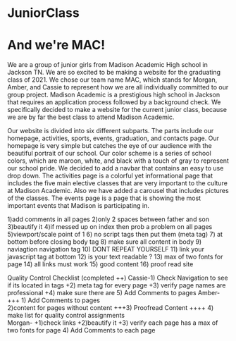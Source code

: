 # JuniorClass

<h1>And we're MAC!</h1>
We are a group of junior girls from Madison Academic High school in Jackson TN. We are so excited to be making a website for the graduating class of 2021. We chose our team name MAC, which stands for Morgan, Amber, and Cassie to represent how we are all individually committed to our group project. Madison Academic is a prestigious high school in Jackson that requires an application process followed by a background check. We specifically decided to make a website for the current junior class, because we are by far the best class to attend Madison Academic.

Our website is divided into six different subparts. The parts include our homepage, activities, sports, events, graduation, and contacts page. Our homepage is very simple but catches the eye of our audience with the beautiful portrait of our school. Our color scheme is a series of school colors, which are maroon, white, and black with a touch of gray to represent our school pride. We decided to add a navbar that contains an easy to use drop down. The activities page is a colorful yet informational page that includes the five main elective classes that are very important to the culture at Madison Academic. Also we have added a carousel that includes pictures of the classes. The events page is a page that is showing the most important events that Madison is participating in.

1)add comments in all pages
2)only 2 spaces between father and son
3)beautify it
4)if messed up on index then prob a problem on all pages
5)viewport/scale point of 1
6) no script tags then put them (meta tag)
7) at bottom before closing body tag
8) make sure all content in body
9) naviagtion navigation tag
10) DONT REPEAT YOURSELF
11) link your javascript tag at bottom
12) is your text readable ?
13) max of two fonts for page
14) all links must work
15) good content
16) proof read site

Quality Control Checklist   (completed ++)
Cassie-1) Check Navigation to see if its located in tags
        +2) meta tag for every page
        +3) verify page names are professional
        +4) make sure there are
        5) Add Comments to pages
Amber-+++ 1) Add Comments to pages  
      2)content for pages without content
       +++3) Proofread Content
      ++++ 4) make list for quality control assignments  
Morgan- +1)check links
        +2)beautify it
        +3) verify each page has a max of two fonts for page
        4) Add Comments to each page
